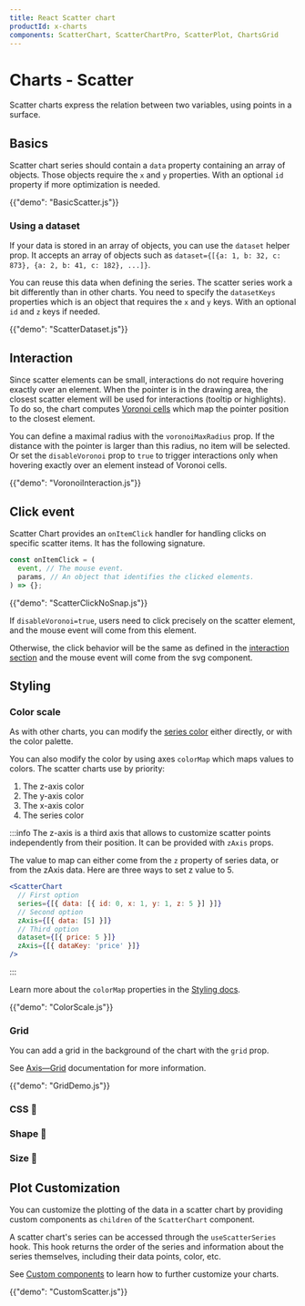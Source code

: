 ```yaml
---
title: React Scatter chart
productId: x-charts
components: ScatterChart, ScatterChartPro, ScatterPlot, ChartsGrid
---
```


# Charts - Scatter

<p class="description">Scatter charts express the relation between two variables, using points in a surface.</p>

## Basics

Scatter chart series should contain a `data` property containing an array of objects.
Those objects require the `x` and `y` properties.
With an optional `id` property if more optimization is needed.

{{"demo": "BasicScatter.js"}}

### Using a dataset

If your data is stored in an array of objects, you can use the `dataset` helper prop.
It accepts an array of objects such as `dataset={[{a: 1, b: 32, c: 873}, {a: 2, b: 41, c: 182}, ...]}`.

You can reuse this data when defining the series.
The scatter series work a bit differently than in other charts.
You need to specify the `datasetKeys` properties which is an object that requires the `x` and `y` keys.
With an optional `id` and `z` keys if needed.

{{"demo": "ScatterDataset.js"}}

## Interaction

Since scatter elements can be small, interactions do not require hovering exactly over an element.
When the pointer is in the drawing area, the closest scatter element will be used for interactions (tooltip or highlights).
To do so, the chart computes [Voronoi cells](https://en.wikipedia.org/wiki/Voronoi_diagram) which map the pointer position to the closest element.

You can define a maximal radius with the `voronoiMaxRadius` prop.
If the distance with the pointer is larger than this radius, no item will be selected.
Or set the `disableVoronoi` prop to `true` to trigger interactions only when hovering exactly over an element instead of Voronoi cells.

{{"demo": "VoronoiInteraction.js"}}

## Click event

Scatter Chart provides an `onItemClick` handler for handling clicks on specific scatter items.
It has the following signature.

```js
const onItemClick = (
  event, // The mouse event.
  params, // An object that identifies the clicked elements.
) => {};
```

{{"demo": "ScatterClickNoSnap.js"}}

If `disableVoronoi=true`, users need to click precisely on the scatter element, and the mouse event will come from this element.

Otherwise, the click behavior will be the same as defined in the [interaction section](#interaction) and the mouse event will come from the svg component.

## Styling

### Color scale

As with other charts, you can modify the [series color](/x/react-charts/styling/#colors) either directly, or with the color palette.

You can also modify the color by using axes `colorMap` which maps values to colors.
The scatter charts use by priority:

1. The z-axis color
2. The y-axis color
3. The x-axis color
4. The series color

:::info
The z-axis is a third axis that allows to customize scatter points independently from their position.
It can be provided with `zAxis` props.

The value to map can either come from the `z` property of series data, or from the zAxis data.
Here are three ways to set z value to 5.

```jsx
<ScatterChart
  // First option
  series={[{ data: [{ id: 0, x: 1, y: 1, z: 5 }] }]}
  // Second option
  zAxis={[{ data: [5] }]}
  // Third option
  dataset={[{ price: 5 }]}
  zAxis={[{ dataKey: 'price' }]}
/>
```

:::

Learn more about the `colorMap` properties in the [Styling docs](/x/react-charts/styling/#values-color).

{{"demo": "ColorScale.js"}}

### Grid

You can add a grid in the background of the chart with the `grid` prop.

See [Axis—Grid](/x/react-charts/axis/#grid) documentation for more information.

{{"demo": "GridDemo.js"}}

### CSS 🚧

### Shape 🚧

### Size 🚧

## Plot Customization

You can customize the plotting of the data in a scatter chart by providing custom components as `children` of the `ScatterChart` component.

A scatter chart's series can be accessed through the `useScatterSeries` hook.
This hook returns the order of the series and information about the series themselves, including their data points, color, etc.

See [Custom components](/x/react-charts/components/) to learn how to further customize your charts.

{{"demo": "CustomScatter.js"}}

